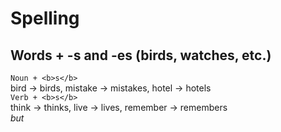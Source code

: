 # Spelling
## Words + -s and -es (birds, watches, etc.)
`Noun + <b>s</b>`  
bird -> birds, mistake -> mistakes, hotel -> hotels  
`Verb + <b>s</b>`  
think -> thinks, live -> lives, remember -> remembers  
<i>but</i>
